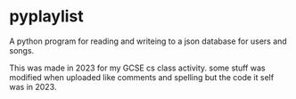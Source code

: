 # pyplaylist
A python program for reading and writeing to a json database for users and songs.

This was made in 2023 for my GCSE cs class activity. some stuff was modified when uploaded like comments and spelling but the code it self was in 2023.
